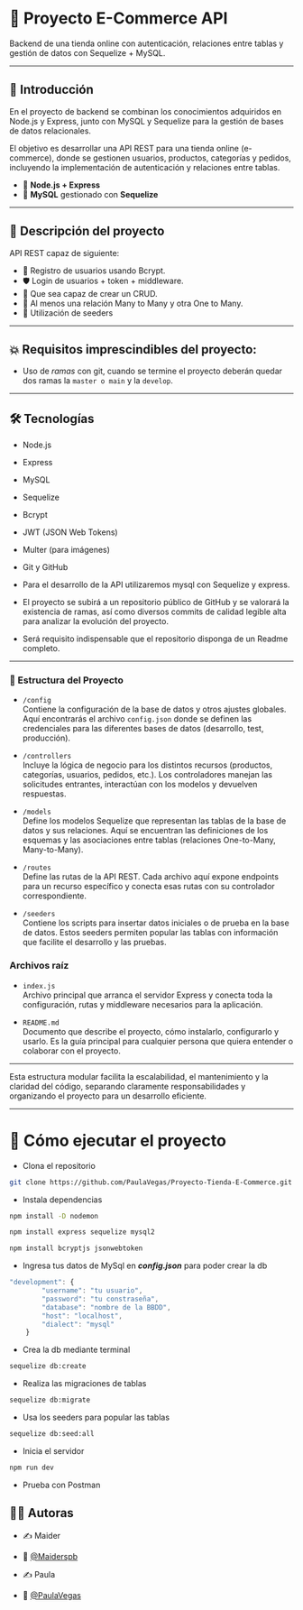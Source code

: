 # 🛒 Proyecto E-Commerce API

Backend de una tienda online con autenticación, relaciones entre tablas y gestión de datos con Sequelize + MySQL.

---

## 📌 Introducción

En el proyecto de backend se combinan los conocimientos adquiridos en Node.js y Express, junto con MySQL y Sequelize para la gestión de bases de datos relacionales.

El objetivo es desarrollar una API REST para una tienda online (e-commerce), donde se gestionen usuarios, productos, categorías y pedidos, incluyendo la implementación de autenticación y relaciones entre tablas.

-   🐢 **Node.js + Express**
-   🐬 **MySQL** gestionado con **Sequelize**

--- 

## 🧩 Descripción del proyecto

API REST capaz de siguiente:

-   🔐 Registro de usuarios usando Bcrypt.
-   🛡️ Login de usuarios + token + middleware.
-   🧠 Que sea capaz de crear un CRUD.
-   🔗 Al menos una relación Many to Many y otra One to Many.
-   🌱 Utilización de seeders

---

## 💥 Requisitos imprescindibles del proyecto:

-   Uso de _ramas_ con git, cuando se termine el proyecto deberán quedar dos ramas la `master o main` y la `develop`.

--- 

## 🛠️ Tecnologías

-   Node.js
-   Express
-   MySQL
-   Sequelize
-   Bcrypt
-   JWT (JSON Web Tokens)
-   Multer (para imágenes)
-   Git y GitHub

-   Para el desarrollo de la API utilizaremos mysql con Sequelize y express.
-   El proyecto se subirá a un repositorio público de GitHub y se valorará la
    existencia de ramas, así como diversos commits de calidad legible alta para
    analizar la evolución del proyecto.
-   Será requisito indispensable que el repositorio disponga de un Readme
    completo.

---

### 📂 Estructura del Proyecto

- `/config`  
  Contiene la configuración de la base de datos y otros ajustes globales. Aquí encontrarás el archivo `config.json` donde se definen las credenciales para las diferentes bases de datos (desarrollo, test, producción).

- `/controllers`  
  Incluye la lógica de negocio para los distintos recursos (productos, categorías, usuarios, pedidos, etc.). Los controladores manejan las solicitudes entrantes, interactúan con los modelos y devuelven respuestas.

- `/models`  
  Define los modelos Sequelize que representan las tablas de la base de datos y sus relaciones. Aquí se encuentran las definiciones de los esquemas y las asociaciones entre tablas (relaciones One-to-Many, Many-to-Many).

- `/routes`  
  Define las rutas de la API REST. Cada archivo aquí expone endpoints para un recurso específico y conecta esas rutas con su controlador correspondiente.

- `/seeders`  
  Contiene los scripts para insertar datos iniciales o de prueba en la base de datos. Estos seeders permiten popular las tablas con información que facilite el desarrollo y las pruebas.

### Archivos raíz

- `index.js`  
  Archivo principal que arranca el servidor Express y conecta toda la configuración, rutas y middleware necesarios para la aplicación.

- `README.md`  
  Documento que describe el proyecto, cómo instalarlo, configurarlo y usarlo. Es la guía principal para cualquier persona que quiera entender o colaborar con el proyecto.

---

Esta estructura modular facilita la escalabilidad, el mantenimiento y la claridad del código, separando claramente responsabilidades y organizando el proyecto para un desarrollo eficiente.

--- 

# 🚀 Cómo ejecutar el proyecto

-   Clona el repositorio

```bash
git clone https://github.com/PaulaVegas/Proyecto-Tienda-E-Commerce.git
```

-   Instala dependencias

```bash
npm install -D nodemon
```

```bash
npm install express sequelize mysql2
```

```bash
npm install bcryptjs jsonwebtoken
```

- Ingresa tus datos de MySql en ***config.json*** para poder crear la db
```js
"development": {
        "username": "tu usuario",
        "password": "tu constraseña",
        "database": "nombre de la BBDD",
        "host": "localhost",
        "dialect": "mysql"
    }
```

- Crea la db mediante terminal
```bash
sequelize db:create
  ``` 

- Realiza las migraciones de tablas
```bash
sequelize db:migrate
```

- Usa los seeders para popular las tablas
```bash
sequelize db:seed:all
```

- Inicia el servidor
```bash
npm run dev
```

- Prueba con Postman
  

## 👨‍💻 Autoras

-   ✍️ Maider
-   🐙 [@Maiderspb](https://www.github.com/Maiderspb)

-   ✍️ Paula
-   🐙 [@PaulaVegas](https://www.github.com/PaulaVegas)
